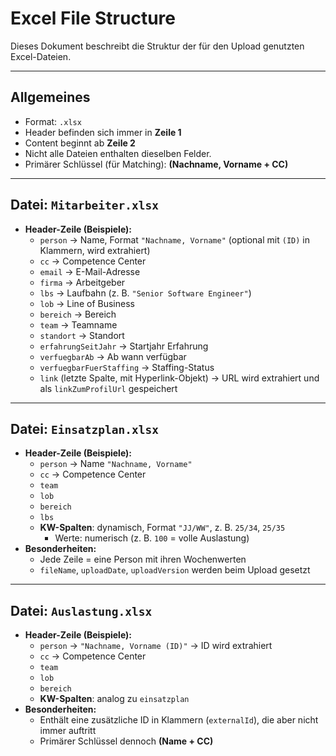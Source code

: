 # Excel File Structure

Dieses Dokument beschreibt die Struktur der für den Upload genutzten Excel-Dateien.

---

## Allgemeines
- Format: `.xlsx`
- Header befinden sich immer in **Zeile 1**
- Content beginnt ab **Zeile 2**
- Nicht alle Dateien enthalten dieselben Felder.  
- Primärer Schlüssel (für Matching): **(Nachname, Vorname + CC)**

---

## Datei: `Mitarbeiter.xlsx`
- **Header-Zeile (Beispiele):**
  - `person` → Name, Format `"Nachname, Vorname"` (optional mit `(ID)` in Klammern, wird extrahiert)
  - `cc` → Competence Center
  - `email` → E-Mail-Adresse
  - `firma` → Arbeitgeber
  - `lbs` → Laufbahn (z. B. `"Senior Software Engineer"`)
  - `lob` → Line of Business
  - `bereich` → Bereich
  - `team` → Teamname
  - `standort` → Standort
  - `erfahrungSeitJahr` → Startjahr Erfahrung
  - `verfuegbarAb` → Ab wann verfügbar
  - `verfuegbarFuerStaffing` → Staffing-Status
  - `link` (letzte Spalte, mit Hyperlink-Objekt) → URL wird extrahiert und als `linkZumProfilUrl` gespeichert

---

## Datei: `Einsatzplan.xlsx`
- **Header-Zeile (Beispiele):**
  - `person` → Name `"Nachname, Vorname"`
  - `cc` → Competence Center
  - `team`
  - `lob`
  - `bereich`
  - `lbs`
  - **KW-Spalten**: dynamisch, Format `"JJ/WW"`, z. B. `25/34`, `25/35`  
    - Werte: numerisch (z. B. `100` = volle Auslastung)
- **Besonderheiten:**
  - Jede Zeile = eine Person mit ihren Wochenwerten
  - `fileName`, `uploadDate`, `uploadVersion` werden beim Upload gesetzt

---

## Datei: `Auslastung.xlsx`
- **Header-Zeile (Beispiele):**
  - `person` → `"Nachname, Vorname (ID)"` → ID wird extrahiert
  - `cc` → Competence Center
  - `team`
  - `lob`
  - `bereich`
  - **KW-Spalten**: analog zu `einsatzplan`
- **Besonderheiten:**
  - Enthält eine zusätzliche ID in Klammern (`externalId`), die aber nicht immer auftritt
  - Primärer Schlüssel dennoch **(Name + CC)**
